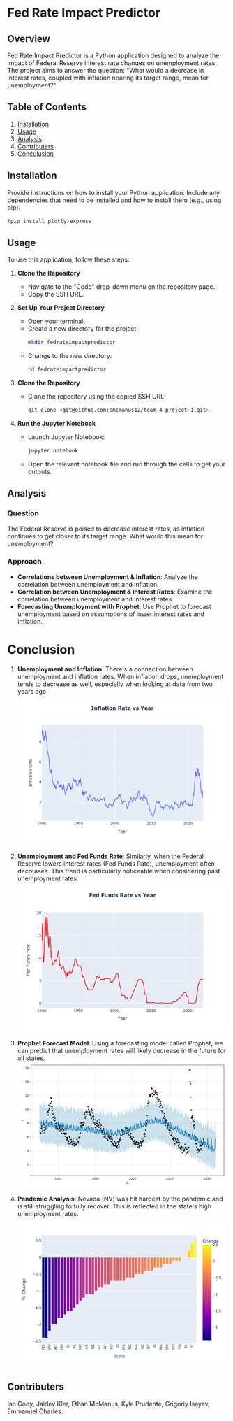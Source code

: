 # Fed Rate Impact Predictor


## Overview

Fed Rate Impact Predictor is a Python application designed to analyze the impact of Federal Reserve interest rate changes on unemployment rates. The project aims to answer the question: "What would a decrease in interest rates, coupled with inflation nearing its target range, mean for unemployment?"

## Table of Contents

1. [Installation](#installation)
2. [Usage](#usage)
3. [Analysis](#analysis)
4. [Contributers](#contributers)
5. [Conculusion](#conclusion)

## Installation

Provide instructions on how to install your Python application. Include any dependencies that need to be installed and how to install them (e.g., using pip).

```bash
!pip install plotly-express
```

## Usage

To use this application, follow these steps:

1. **Clone the Repository**
    - Navigate to the "Code" drop-down menu on the repository page.
    - Copy the SSH URL.

2. **Set Up Your Project Directory**
    - Open your terminal.
    - Create a new directory for the project:
      ```bash
      mkdir fedrateimpactpredictor
      ```
    - Change to the new directory:
      ```bash
      cd fedrateimpactpredictor
      ```

3. **Clone the Repository**
    - Clone the repository using the copied SSH URL:
      ```bash
      git clone <git@github.com:emcmanus12/team-4-project-1.git>
      ```

4. **Run the Jupyter Notebook**
    - Launch Jupyter Notebook:
      ```bash
      jupyter notebook
      ```
    - Open the relevant notebook file and run through the cells to get your outputs.

## Analysis

### Question

The Federal Reserve is poised to decrease interest rates, as inflation continues to get closer to its target range. What would this mean for unemployment?

### Approach

- **Correlations between Unemployment & Inflation**: Analyze the correlation between unemployment and inflation.
- **Correlation between Unemployment & Interest Rates**: Examine the correlation between unemployment and interest rates.
- **Forecasting Unemployment with Prophet**: Use Prophet to forecast unemployment based on assumptions of lower interest rates and inflation.

# Conclusion 

1. **Unemployment and Inflation**: There's a connection between unemployment and inflation rates. When inflation drops, unemployment tends to decrease as well, especially when looking at data from two years ago.
![Inflation](images/inflation.png)

2. **Unemployment and Fed Funds Rate**: Similarly, when the Federal Reserve lowers interest rates (Fed Funds Rate), unemployment often decreases. This trend is particularly noticeable when considering past unemployment rates.
![Fed Funds Rate](images/fed_funds_rate.png)

3. **Prophet Forecast Model**: Using a forecasting model called Prophet, we can predict that unemployment rates will likely decrease in the future for all states.
![forecast](images/forecast_CA.png)

4. **Pandemic Analysis**: Nevada (NV) was hit hardest by the pandemic and is still struggling to fully recover. This is reflected in the state's high unemployment rates.
![Pandemic](images/pandemic.png)

## Contributers

Ian Cody,
Jaidev Kler,
Ethan McManus,
Kyle Prudente,
Grigoriy Isayev,
Emmanuel Charles.
